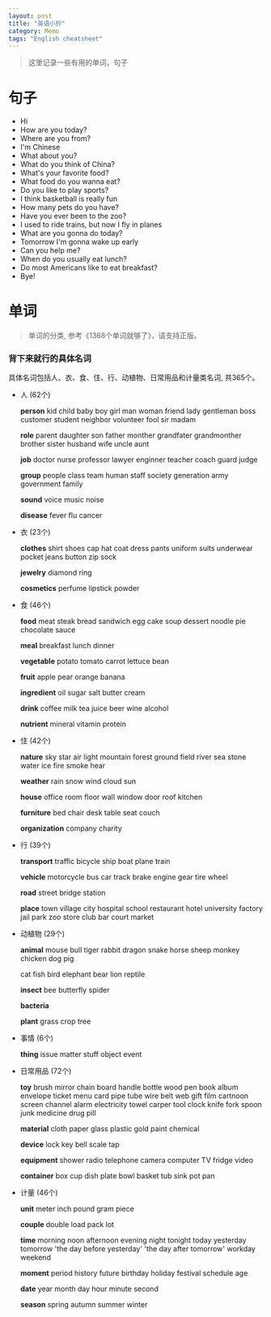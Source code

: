 ```yaml
---
layout: post
title: "英语小抄"
category: Memo
tags: "English cheatsheet"
---
```


> 这里记录一些有用的单词，句子

<!-- more -->

# 句子

* Hi
* How are you today?
* Where are you from?
* I'm Chinese
* What about you?
* What do you think of China?
* What's your favorite food?
* What food do you wanna eat?
* Do you like to play sports?
* I think basketball is really fun
* How many pets do you have?
* Have you ever been to the zoo?
* I used to ride trains, but now I fly in planes
* What are you gonna do today?
* Tomorrow I'm gonna wake up early
* Can you help me?
* When do you usually eat lunch?
* Do most Americans like to eat breakfast?
* Bye!


# 单词

> 单词的分类, 参考《1368个单词就够了》，请支持正版。

### 背下来就行的具体名词
具体名词包括人、衣、食、住、行、动植物、日常用品和计量类名词, 共365个。

- 人 (62个)

  **person** kid child baby boy girl man woman friend lady gentleman boss customer student neighbor volunteer fool sir madam

  **role** parent daughter son father monther grandfater grandmonther brother sister husband wife uncle aunt

  **job** doctor nurse professor lawyer enginner teacher coach guard judge

  **group** people class team human staff society generation army government family

  **sound** voice music noise

  **disease** fever flu cancer

- 衣 (23个)

  **clothes** shirt shoes cap hat coat dress pants uniform suits underwear pocket jeans button zip sock

  **jewelry** diamond ring

  **cosmetics** perfume lipstick powder

- 食 (46个)

  **food** meat steak bread sandwich egg cake soup dessert noodle pie chocolate sauce

  **meal** breakfast lunch dinner

  **vegetable** potato tomato carrot lettuce bean

  **fruit** apple pear orange banana

  **ingredient** oil sugar salt butter cream

  **drink** coffee milk tea juice beer wine alcohol

  **nutrient** mineral vitamin protein

- 住 (42个)

  **nature** sky star air light mountain forest ground field river sea stone water ice fire smoke hear

  **weather** rain snow wind cloud sun

  **house** office room floor wall window door roof kitchen

  **furniture** bed chair desk table seat couch

  **organization** company charity


- 行 (39个)

  **transport** traffic bicycle ship boat plane train

  **vehicle** motorcycle bus car track brake engine gear tire wheel

  **road** street bridge station

  **place** town village city hospital school restaurant hotel university factory jail park zoo store club bar court market


- 动植物 (29个)

  **animal** mouse bull tiger rabbit dragon snake horse sheep monkey chicken dog pig

  cat fish bird elephant bear lion reptile

  **insect** bee butterfly spider

  **bacteria**

  **plant** grass crop tree


- 事情 (6个)

  **thing** issue matter stuff object event


- 日常用品 (72个)

  **toy** brush mirror chain board handle bottle wood pen book album envelope ticket menu card pipe tube wire belt web gift film cartnoon screen channel alarm electricity towel carper tool clock knife fork spoon junk medicine drug pill

  **material** cloth paper glass plastic gold paint chemical

  **device** lock key bell scale tap

  **equipment** shower radio telephone camera computer TV fridge video

  **container** box cup dish plate bowl basket tub sink pot pan


- 计量 (46个)

  **unit** meter inch pound gram piece

  **couple** double load pack lot

  **time** morning noon afternoon evening night tonight today yesterday tomorrow 'the day before yesterday' 'the day after tomorrow' workday weekend

  **moment** period history future birthday holiday festival schedule age

  **date** year month day hour minute second

  **season** spring autumn summer winter






